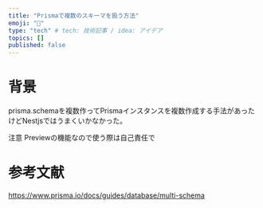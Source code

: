 ```yaml
---
title: "Prismaで複数のスキーマを扱う方法"
emoji: "🦁"
type: "tech" # tech: 技術記事 / idea: アイデア
topics: []
published: false
---
```


# 背景
prisma.schemaを複数作ってPrismaインスタンスを複数作成する手法があったけどNestjsではうまくいかなかった。

注意
Previewの機能なので使う際は自己責任で
#
# 参考文献
https://www.prisma.io/docs/guides/database/multi-schema